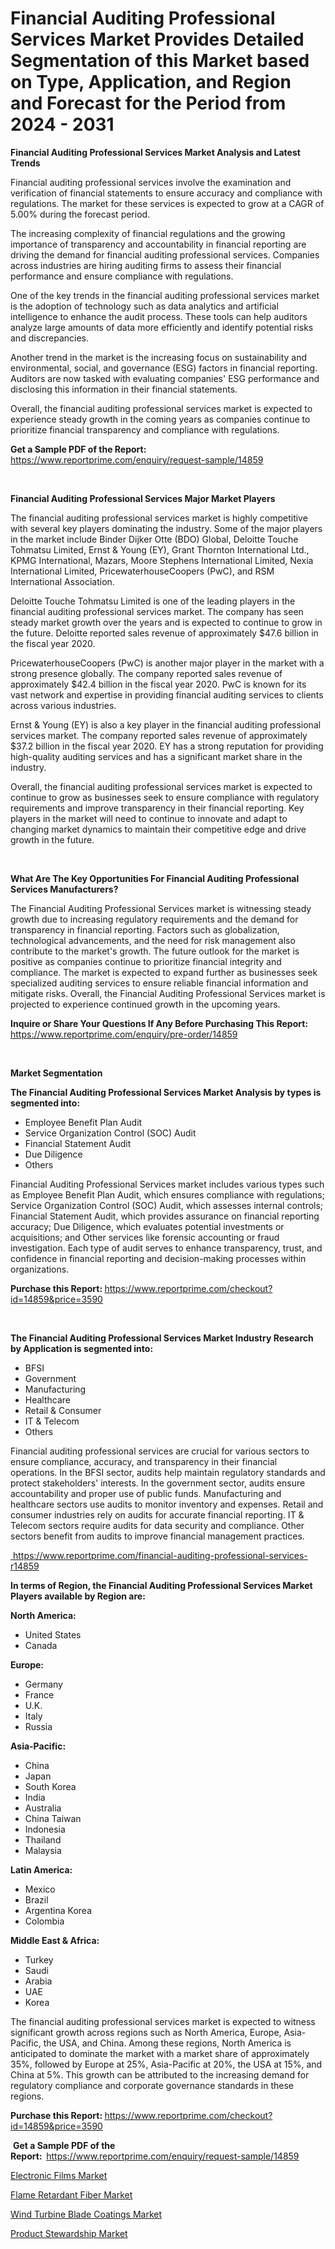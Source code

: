 <p><h1>Financial Auditing Professional Services Market Provides Detailed Segmentation of this Market based on Type, Application, and Region and Forecast for the Period from 2024 - 2031</h1></p><p><strong>Financial Auditing Professional Services Market Analysis and Latest Trends</strong></p>
<p><p>Financial auditing professional services involve the examination and verification of financial statements to ensure accuracy and compliance with regulations. The market for these services is expected to grow at a CAGR of 5.00% during the forecast period. </p><p>The increasing complexity of financial regulations and the growing importance of transparency and accountability in financial reporting are driving the demand for financial auditing professional services. Companies across industries are hiring auditing firms to assess their financial performance and ensure compliance with regulations.</p><p>One of the key trends in the financial auditing professional services market is the adoption of technology such as data analytics and artificial intelligence to enhance the audit process. These tools can help auditors analyze large amounts of data more efficiently and identify potential risks and discrepancies.</p><p>Another trend in the market is the increasing focus on sustainability and environmental, social, and governance (ESG) factors in financial reporting. Auditors are now tasked with evaluating companies' ESG performance and disclosing this information in their financial statements.</p><p>Overall, the financial auditing professional services market is expected to experience steady growth in the coming years as companies continue to prioritize financial transparency and compliance with regulations.</p></p>
<p><strong>Get a Sample PDF of the Report:&nbsp;</strong> <a href="https://www.reportprime.com/enquiry/request-sample/14859">https://www.reportprime.com/enquiry/request-sample/14859</a></p>
<p>&nbsp;</p>
<p><strong>Financial Auditing Professional Services Major Market Players</strong></p>
<p><p>The financial auditing professional services market is highly competitive with several key players dominating the industry. Some of the major players in the market include Binder Dijker Otte (BDO) Global, Deloitte Touche Tohmatsu Limited, Ernst & Young (EY), Grant Thornton International Ltd., KPMG International, Mazars, Moore Stephens International Limited, Nexia International Limited, PricewaterhouseCoopers (PwC), and RSM International Association.</p><p>Deloitte Touche Tohmatsu Limited is one of the leading players in the financial auditing professional services market. The company has seen steady market growth over the years and is expected to continue to grow in the future. Deloitte reported sales revenue of approximately $47.6 billion in the fiscal year 2020.</p><p>PricewaterhouseCoopers (PwC) is another major player in the market with a strong presence globally. The company reported sales revenue of approximately $42.4 billion in the fiscal year 2020. PwC is known for its vast network and expertise in providing financial auditing services to clients across various industries.</p><p>Ernst & Young (EY) is also a key player in the financial auditing professional services market. The company reported sales revenue of approximately $37.2 billion in the fiscal year 2020. EY has a strong reputation for providing high-quality auditing services and has a significant market share in the industry.</p><p>Overall, the financial auditing professional services market is expected to continue to grow as businesses seek to ensure compliance with regulatory requirements and improve transparency in their financial reporting. Key players in the market will need to continue to innovate and adapt to changing market dynamics to maintain their competitive edge and drive growth in the future.</p></p>
<p>&nbsp;</p>
<p><strong>What Are The Key Opportunities For Financial Auditing Professional Services Manufacturers?</strong></p>
<p><p>The Financial Auditing Professional Services market is witnessing steady growth due to increasing regulatory requirements and the demand for transparency in financial reporting. Factors such as globalization, technological advancements, and the need for risk management also contribute to the market's growth. The future outlook for the market is positive as companies continue to prioritize financial integrity and compliance. The market is expected to expand further as businesses seek specialized auditing services to ensure reliable financial information and mitigate risks. Overall, the Financial Auditing Professional Services market is projected to experience continued growth in the upcoming years.</p></p>
<p><strong>Inquire or Share Your Questions If Any Before Purchasing This Report:</strong> <a href="https://www.reportprime.com/enquiry/pre-order/14859">https://www.reportprime.com/enquiry/pre-order/14859</a></p>
<p>&nbsp;</p>
<p><strong>Market Segmentation</strong></p>
<p><strong>The Financial Auditing Professional Services Market Analysis by types is segmented into:</strong></p>
<p><ul><li>Employee Benefit Plan Audit</li><li>Service Organization Control (SOC) Audit</li><li>Financial Statement Audit</li><li>Due Diligence</li><li>Others</li></ul></p>
<p><p>Financial Auditing Professional Services market includes various types such as Employee Benefit Plan Audit, which ensures compliance with regulations; Service Organization Control (SOC) Audit, which assesses internal controls; Financial Statement Audit, which provides assurance on financial reporting accuracy; Due Diligence, which evaluates potential investments or acquisitions; and Other services like forensic accounting or fraud investigation. Each type of audit serves to enhance transparency, trust, and confidence in financial reporting and decision-making processes within organizations.</p></p>
<p><strong>Purchase this Report:&nbsp;</strong><a href="https://www.reportprime.com/checkout?id=14859&price=3590">https://www.reportprime.com/checkout?id=14859&price=3590</a></p>
<p>&nbsp;</p>
<p><strong>The Financial Auditing Professional Services Market Industry Research by Application is segmented into:</strong></p>
<p><ul><li>BFSI</li><li>Government</li><li>Manufacturing</li><li>Healthcare</li><li>Retail & Consumer</li><li>IT & Telecom</li><li>Others</li></ul></p>
<p><p>Financial auditing professional services are crucial for various sectors to ensure compliance, accuracy, and transparency in their financial operations. In the BFSI sector, audits help maintain regulatory standards and protect stakeholders' interests. In the government sector, audits ensure accountability and proper use of public funds. Manufacturing and healthcare sectors use audits to monitor inventory and expenses. Retail and consumer industries rely on audits for accurate financial reporting. IT & Telecom sectors require audits for data security and compliance. Other sectors benefit from audits to improve financial management practices.</p></p>
<p><a href="https://www.reportprime.com/financial-auditing-professional-services-r14859">&nbsp;https://www.reportprime.com/financial-auditing-professional-services-r14859</a></p>
<p><strong>In terms of Region, the Financial Auditing Professional Services Market Players available by Region are:</strong></p>
<p>
    <p> <strong> North America: </strong>
        <ul>
            <li>United States</li>
            <li>Canada</li>
        </ul>
        </p> 
    <p> <strong> Europe: </strong>
        <ul>
            <li>Germany</li>
            <li>France</li>
            <li>U.K.</li>
            <li>Italy</li>
            <li>Russia</li>
        </ul>
        </p> 
    <p> <strong> Asia-Pacific: </strong>
        <ul>
            <li>China</li>
            <li>Japan</li>
            <li>South Korea</li>
            <li>India</li>
            <li>Australia</li>
            <li>China Taiwan</li>
            <li>Indonesia</li>
            <li>Thailand</li>
            <li>Malaysia</li>
        </ul>
        </p> 
    <p> <strong> Latin America: </strong>
        <ul>
            <li>Mexico</li>
            <li>Brazil</li>
            <li>Argentina Korea</li>
            <li>Colombia</li>
        </ul>
        </p> 
    <p> <strong> Middle East & Africa: </strong>
        <ul>
            <li>Turkey</li>
            <li>Saudi</li>
            <li>Arabia</li>
            <li>UAE</li>
            <li>Korea</li>
        </ul>
    </p>
    </p>
<p><p>The financial auditing professional services market is expected to witness significant growth across regions such as North America, Europe, Asia-Pacific, the USA, and China. Among these regions, North America is anticipated to dominate the market with a market share of approximately 35%, followed by Europe at 25%, Asia-Pacific at 20%, the USA at 15%, and China at 5%. This growth can be attributed to the increasing demand for regulatory compliance and corporate governance standards in these regions.</p></p>
<p><strong>Purchase this Report: </strong><a href="https://www.reportprime.com/checkout?id=14859&price=3590">https://www.reportprime.com/checkout?id=14859&price=3590</a></p>
<p>&nbsp;<strong>Get a Sample PDF of the Report:&nbsp;&nbsp;</strong><a href="https://www.reportprime.com/enquiry/request-sample/14859">https://www.reportprime.com/enquiry/request-sample/14859</a></p>
<p><strong></strong></p>
<p><p><a href="https://github.com/suaretopek9/Market-Research-Report-List-2/blob/main/electronic-films-market.md">Electronic Films Market</a></p><p><a href="https://www.linkedin.com/pulse/flame-retardant-fiber-market-research-report-forecasted-qhphe?trackingId=qoZ5vf%2BvdA48SKNzQziG0g%3D%3D">Flame Retardant Fiber Market</a></p><p><a href="https://www.linkedin.com/pulse/wind-turbine-blade-coatings-market-size-growth-segmentation-8jzee?trackingId=n4To4A%2Bw1540JsKmg0P4UA%3D%3D">Wind Turbine Blade Coatings Market</a></p><p><a href="https://github.com/moyahfrancoestellec51j635wcx/Market-Research-Report-List-2/blob/main/product-stewardship-market.md">Product Stewardship Market</a></p></p>